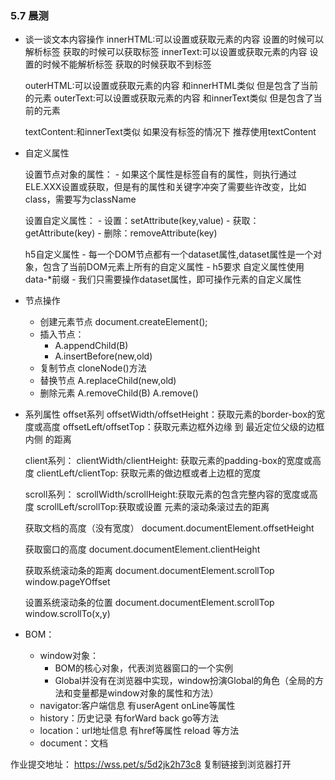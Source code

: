 ### 5.7 晨测
- 谈一谈文本内容操作
    innerHTML:可以设置或获取元素的内容  设置的时候可以解析标签 获取的时候可以获取标签
    innerText:可以设置或获取元素的内容 设置的时候不能解析标签 获取的时候获取不到标签

    outerHTML:可以设置或获取元素的内容 和innerHTML类似 但是包含了当前的元素
    outerText:可以设置或获取元素的内容 和innerText类似 但是包含了当前的元素

    textContent:和innerText类似 如果没有标签的情况下 推荐使用textContent

- 自定义属性

    设置节点对象的属性：
        - 如果这个属性是标签自有的属性，则执行通过 ELE.XXX设置或获取，但是有的属性和关键字冲突了需要些许改变，比如class，需要写为className

    设置自定义属性：
        - 设置：setAttribute(key,value)
            - 获取：getAttribute(key)
            - 删除：removeAttribute(key)
    
    h5自定义属性
        - 每一个DOM节点都有一个dataset属性,dataset属性是一个对象，包含了当前DOM元素上所有的自定义属性
            - h5要求 自定义属性使用data-*前缀
            - 我们只需要操作dataset属性，即可操作元素的自定义属性

- 节点操作
    - 创建元素节点 document.createElement();
    -  插入节点：
        - A.appendChild(B)
        - A.insertBefore(new,old)
    - 复制节点 cloneNode()方法
    - 替换节点  A.replaceChild(new,old)
    - 删除元素 A.removeChild(B)  A.remove()
    
- 系列属性
    offset系列
        offsetWidth/offsetHeight：获取元素的border-box的宽度或高度
        offsetLeft/offsetTop：获取元素边框外边缘 到 最近定位父级的边框内侧 的距离

    client系列：
        clientWidth/clientHeight: 获取元素的padding-box的宽度或高度
        clientLeft/clientTop: 获取元素的做边框或者上边框的宽度

    scroll系列：
        scrollWidth/scrollHeight:获取元素的包含完整内容的宽度或高度
        scrollLeft/scrollTop:获取或设置 元素的滚动条滚过去的距离

    获取文档的高度（没有宽度）
        document.documentElement.offsetHeight

    获取窗口的高度
        document.documentElement.clientHeight

    获取系统滚动条的距离
        document.documentElement.scrollTop
        window.pageYOffset
    
    设置系统滚动条的位置
        document.documentElement.scrollTop
        window.scrollTo(x,y)

-  BOM：
    - window对象：
        - BOM的核心对象，代表浏览器窗口的一个实例
        - Global并没有在浏览器中实现，window扮演Global的角色（全局的方法和变量都是window对象的属性和方法）
    - navigator:客户端信息 有userAgent onLine等属性
    - history：历史记录 有forWard back go等方法
    - location：url地址信息 有href等属性  reload 等方法
    - document：文档

作业提交地址：
https://wss.pet/s/5d2jk2h73c8 复制链接到浏览器打开


​    